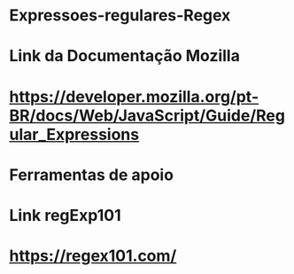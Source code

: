 # Expressoes-regulares-Regex

# Link da Documentação Mozilla
# https://developer.mozilla.org/pt-BR/docs/Web/JavaScript/Guide/Regular_Expressions

# Ferramentas de apoio
# Link regExp101
# https://regex101.com/
 

